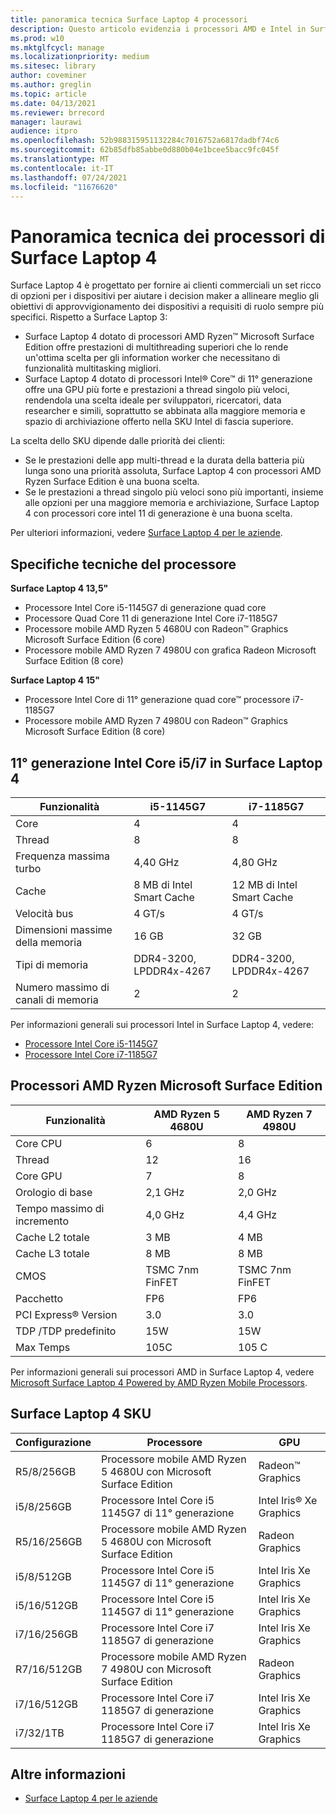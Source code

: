```yaml
---
title: panoramica tecnica Surface Laptop 4 processori
description: Questo articolo evidenzia i processori AMD e Intel in Surface Laptop 4.
ms.prod: w10
ms.mktglfcycl: manage
ms.localizationpriority: medium
ms.sitesec: library
author: coveminer
ms.author: greglin
ms.topic: article
ms.date: 04/13/2021
ms.reviewer: brrecord
manager: laurawi
audience: itpro
ms.openlocfilehash: 52b988315951132284c7016752a6817dadbf74c6
ms.sourcegitcommit: 62b85dfb85abbe0d880b04e1bcee5bacc9fc045f
ms.translationtype: MT
ms.contentlocale: it-IT
ms.lasthandoff: 07/24/2021
ms.locfileid: "11676620"
---
```

# <a name="surface-laptop-4-processors-tech-overview"></a>Panoramica tecnica dei processori di Surface Laptop 4

Surface Laptop 4 è progettato per fornire ai clienti commerciali un set ricco di opzioni per i dispositivi per aiutare i decision maker a allineare meglio gli obiettivi di approvvigionamento dei dispositivi a requisiti di ruolo sempre più specifici. Rispetto a Surface Laptop 3:

- Surface Laptop 4 dotato di processori AMD Ryzen™ Microsoft Surface Edition offre prestazioni di multithreading superiori che lo rende un'ottima scelta per gli information worker che necessitano di funzionalità multitasking migliori.
- Surface Laptop 4 dotato di processori Intel® Core™ di 11° generazione offre una GPU più forte e prestazioni a thread singolo più veloci, rendendola una scelta ideale per sviluppatori, ricercatori, data researcher e simili, soprattutto se abbinata alla maggiore memoria e spazio di archiviazione offerto nella SKU Intel di fascia superiore.

La scelta dello SKU dipende dalle priorità dei clienti:

- Se le prestazioni delle app multi-thread e la durata della batteria più lunga sono una priorità assoluta, Surface Laptop 4 con processori AMD Ryzen Surface Edition è una buona scelta.
- Se le prestazioni a thread singolo più veloci sono più importanti, insieme alle opzioni per una maggiore memoria e archiviazione, Surface Laptop 4 con processori core intel 11 di generazione è una buona scelta.

Per ulteriori informazioni, vedere [Surface Laptop 4 per le aziende](https://www.microsoft.com/surface/business/surface-laptop-4).

## <a name="processor-tech-specs"></a>Specifiche tecniche del processore

**Surface Laptop 4 13,5"**

- Processore Intel Core i5-1145G7 di generazione quad core
- Processore Quad Core 11 di generazione Intel Core i7-1185G7
- Processore mobile AMD Ryzen 5 4680U con Radeon™ Graphics Microsoft Surface Edition (6 core)
- Processore mobile AMD Ryzen 7 4980U con grafica Radeon Microsoft Surface Edition (8 core)

**Surface Laptop 4 15"**

- Processore Intel Core di 11° generazione quad core™ processore i7-1185G7
- Processore mobile AMD Ryzen 7 4980U con Radeon™ Graphics Microsoft Surface Edition (8 core)

 

## <a name="11th-gen-intel-core-i5i7-in-surface-laptop-4"></a>11° generazione Intel Core i5/i7 in Surface Laptop 4

| Funzionalità                                    | i5-1145G7               | i7-1185G7               |
| ------------------------------------------ | ----------------------- | ----------------------- |
| Core                                 | 4                       | 4                       |
| Thread                               | 8                       | 8                       |
| Frequenza massima turbo                        | 4,40 GHz                | 4,80 GHz                |
| Cache                                      | 8 MB di Intel Smart Cache  | 12 MB di Intel Smart Cache |
| Velocità bus                                  | 4 GT/s                  | 4 GT/s                  |
| Dimensioni massime della memoria  | 16 GB                   | 32 GB                   |
| Tipi di memoria                               | DDR4-3200, LPDDR4x-4267 | DDR4-3200, LPDDR4x-4267 |
| Numero massimo di canali di memoria                   | 2                       | 2                       |


Per informazioni generali sui processori Intel in Surface Laptop 4, vedere:

- [Processore Intel Core i5-1145G7](https://www.intel.com/content/www/us/en/products/sku/208660/intel-core-i51145g7-processor-8m-cache-up-to-4-40-ghz-with-ipu/specifications.html) 
- [Processore Intel Core i7-1185G7](https://www.intel.com/content/www/us/en/products/sku/208664/intel-core-i71185g7-processor-12m-cache-up-to-4-80-ghz-with-ipu/specifications.html) 

## <a name="amd-ryzen-microsoft-surface-edition-processors"></a>Processori AMD Ryzen Microsoft Surface Edition

| Funzionalità              | AMD Ryzen 5 4680U | AMD Ryzen 7 4980U |
| -------------------- | ----------------- | ----------------- |
| Core CPU            | 6                 | 8                 |
| Thread              | 12                | 16                |
| Core GPU            | 7                 | 8                 |
| Orologio di base           | 2,1 GHz           | 2,0 GHz           |
| Tempo massimo di incremento      | 4,0 GHz           | 4,4 GHz           |
| Cache L2 totale       | 3 MB              | 4 MB              |
| Cache L3 totale       | 8 MB              | 8 MB              |
| CMOS                 | TSMC 7nm FinFET   | TSMC 7nm FinFET   |
| Pacchetto              | FP6               | FP6               |
| PCI Express® Version | 3.0               | 3.0               |
| TDP /TDP predefinito    | 15W               | 15W               |
| Max Temps            | 105C              | 105 C             |

Per informazioni generali sui processori AMD in Surface Laptop 4, vedere [Microsoft Surface Laptop 4 Powered by AMD Ryzen Mobile Processors](https://www.amd.com/processors/ryzen-surface-edition).

## <a name="surface-laptop-4-skus"></a>Surface Laptop 4 SKU

| Configurazione | Processore                                                         | GPU                    |
| ------------- | ----------------------------------------------------------------- | ---------------------- |
| R5/8/256GB    | Processore mobile AMD Ryzen 5 4680U con Microsoft Surface Edition | Radeon™ Graphics       |
| i5/8/256GB    | Processore Intel Core i5 1145G7 di 11° generazione                          | Intel Iris® Xe Graphics |
| R5/16/256GB   | Processore mobile AMD Ryzen 5 4680U con Microsoft Surface Edition | Radeon Graphics        |
| i5/8/512GB    | Processore Intel Core i5 1145G7 di 11° generazione                           | Intel Iris Xe Graphics |
| i5/16/512GB   | Processore Intel Core i5 1145G7 di 11° generazione                           | Intel Iris Xe Graphics |
| i7/16/256GB   | Processore Intel Core i7 1185G7 di generazione                           | Intel Iris Xe Graphics |
| R7/16/512GB   | Processore mobile AMD Ryzen 7 4980U con Microsoft Surface Edition | Radeon Graphics        |
| i7/16/512GB   | Processore Intel Core i7 1185G7 di generazione                           | Intel Iris Xe Graphics |
| i7/32/1TB     | Processore Intel Core i7 1185G7 di generazione                           | Intel Iris Xe Graphics |


## <a name="learn-more"></a>Altre informazioni

- [Surface Laptop 4 per le aziende](https://www.microsoft.com/surface/business/surface-laptop-4)